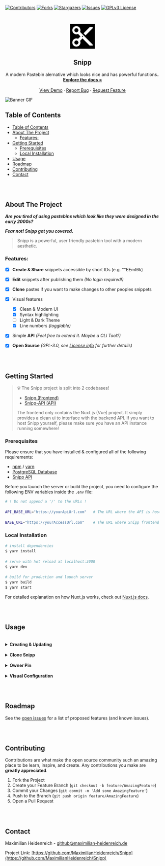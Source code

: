 


<!-- PROJECT SHIELDS -->
<!--
*** I'm using markdown "reference style" links for readability.
*** Reference links are enclosed in brackets [ ] instead of parentheses ( ).
*** See the bottom of this document for the declaration of the reference variables
*** for contributors-url, forks-url, etc. This is an optional, concise syntax you may use.
*** https://www.markdownguide.org/basic-syntax/#reference-style-links
-->
[![Contributors][contributors-shield]][contributors-url]
[![Forks][forks-shield]][forks-url]
[![Stargazers][stars-shield]][stars-url]
[![Issues][issues-shield]][issues-url]
[![GPLv3 License][license-shield]][license-url]



<!-- PROJECT LOGO -->
<br />
<p align="center">
  <a href="https://github.com/MaximilianHeidenreich/Snipp">
    <img src="https://raw.githubusercontent.com/MaximilianHeidenreich/Snipp/master/assets/logo.png" alt="Logo" width="80" height="80">
  </a>

  <h2 align="center">Snipp</h2>

  <p align="center">
    A modern Pastebin alernative which looks nice and has powerful functions.</a>.
    <br />
    <a href="https://github.com/MaximilianHeidenreich/Snipp"><strong>Explore the docs »</strong></a>
    <br />
    <br />
    <a href="https://snipp.xyz">View Demo</a>
    ·
    <a href="https://github.com/MaximilianHeidenreich/Snipp/issues">Report Bug</a>
    ·
    <a href="https://github.com/MaximilianHeidenreich/Snipp/issues">Request Feature</a>
  </p>
</p>


![Banner GIF][snipp-bannergif]


<!-- TABLE OF CONTENTS -->
## Table of Contents

- [Table of Contents](#table-of-contents)
- [About The Project](#about-the-project)
  - [Features:](#features)
- [Getting Started](#getting-started)
  - [Prerequisites](#prerequisites)
  - [Local Installation](#local-installation)
- [Usage](#usage)
- [Roadmap](#roadmap)
- [Contributing](#contributing)
- [Contact](#contact)



<br></br>
<!-- ABOUT THE PROJECT -->
## About The Project


***Are you tired of using pastebins which look like they were designed in the early 2000s?***

***Fear not! Snipp got you covered.***

> Snipp is a powerful, user friendly pastebin tool with a modern aesthetic.

### Features:

- [x] **Create & Share** snippets accessible by short IDs (e.g. ""EEmt6k)
- [x] **Edit** snippets after publishing them *(No login required!)*
- [x] **Clone** pastes if you want to make changes to other peoples snippets
- [x] Visual features
  - [x] Clean & Modern UI
  - [x] Syntax highlighting
  - [ ] Light & Dark Theme
  - [x] Line numbers *(togglable)*

- [x] Simple **API** *(Feel free to extend it. Maybe a CLI Tool?)*
- [x] **Open Source** *(GPL-3.0, see [License info](https://choosealicense.com/licenses/gpl-3.0/) for further details)*


<br></br>
<!-- GETTING STARTED -->
## Getting Started

> **:bulb:** The Snipp project is split into 2 codebases!
> - [Snipp (Frontend)](https://github.com/MaximilianHeidenreich/Snipp)
> - [Snipp-API (API)](https://github.com/MaximilianHeidenreich/Snipp-api)
> 
> The frontend only contains the Nuxt.js (Vue) project. It simply provides a clean ui to interface 
> with the backend API. If you want to host Snipp yourself, please make sure you have an API instance 
> running somewhere!



<!--If you want to use the frontend, you will have to deploy the API server somewhere. You can either host it on your own server or easily deploy it on services like Heroku.

This is an example of how you may give instructions on setting up your project locally.
To get a local copy up and running follow these simple example steps.-->

### Prerequisites

Please ensure that you have installed & configured all of the following requirements:
- [npm](https://npme.npmjs.com/docs/cli/installation.html) / [yarn](https://classic.yarnpkg.com/en/docs/install/#mac-stable)
- [PostgreSQL Database](https://www.postgresql.org/docs/13/installation.html)
- [Snipp API](https://github.com/MaximilianHeidenreich/Snipp-api)

Before you launch the server or build the project, you need to configure the following ENV 
variables inside the `.env` file:

```bash
# ! Do not append a '/' to the URLs !

API_BASE_URL="https://yourApiUrl.com"   # The URL where the API is hosted / accessible. 

BASE_URL="https://yourAccessUrl.com"    # The URL where Snipp frontend will be accessed from.
```


### Local Installation

```bash
# install dependencies
$ yarn install

# serve with hot reload at localhost:3000
$ yarn dev

# build for production and launch server
$ yarn build
$ yarn start
```

For detailed explanation on how Nuxt.js works, check out [Nuxt.js docs](https://nuxtjs.org).


<br></br>
<!-- USAGE EXAMPLES -->
## Usage

<br>
<details>
  <summary><b>Creating & Updating</b></summary>
  <p>
    To create a Snipp, simple click the '+' button and paste your text into the free editor space.
    If you want, you can enter a name associated with the Snipp inside of the 'Name' field.
    <br></br>
    <i>💡 Snipp will automatically try to detect the language and select it for syntax highlighting.</i>
    <br></br>
    After you created your Snipp, you can always access it and make changes (See <i>Owner Pin</i> for further details). Just hit the 'save' button right next to the '+' button to pubish your changes.
    <br></br>
    <i>💡 When you create a Snipp, the url to access it will be copied to your clipboard!</i>
  </p>
</details>
<br>
<details>
  <summary><b>Clone Snipp</b></summary>
  <p>
    If you come across a Snipp, which was created by someone else but you still want to edit it, 
    you can use the 'clone' button (It replaces the 'save' button if you don't own the Snipp).
    <br></br>
    After cloning the Snipp, make your changes and hit the 'save' button. Now it will be yours :)
    <br></br>
    <i>💡 When you published your changes, the url to access the Snipp will be copied to your clipboard!</i>
  </p>
</details>
<br>
<details>
  <summary><b>Owner Pin</b></summary>
  <p>
    The 'Owner Pin' is a 8-digit pin (0000-0000) which is used to identify a client.
    <br></br>
    Important notes:
    <ul>
      <li>
        The owner pin is no secure identification token! It only provides a basic level of security 
        to prevent everyone from editing every Snipp.
      </li>
      <li>
        The owner pin is automatically generated when a client visits the Snipp frontend for the first time.
      </li>
      <li>
        A client can change his PIN to whatever he wants (as long as it meets the format requirements).
      </li>
    </ul>
    <br></br>
    If you want to use the same PIN on multiple devices to enable editing access to your Snipps, 
    just select the 'gear' icon on your main device. Remember the PIN which is displayed at the top 
    and insert it into your other clients settings.
  </p>
</details>
<br>
<details>
  <summary><b>Visual Configuration</b></summary>
  <p>
    // TODO: Add visual config docs.
  </p>
</details>


<br></br>
<!-- ROADMAP -->
## Roadmap


See the [open issues](https://github.com/MaximilianHeidenreich/Snipp-api/issues) for a list of proposed features (and known issues).


<br></br>
<!-- CONTRIBUTING -->
## Contributing


Contributions are what make the open source community such an amazing place to be learn, inspire, and create. Any contributions you make are **greatly appreciated**.

1. Fork the Project
2. Create your Feature Branch (`git checkout -b feature/AmazingFeature`)
3. Commit your Changes (`git commit -m 'Add some AmazingFeature'`)
4. Push to the Branch (`git push origin feature/AmazingFeature`)
5. Open a Pull Request


<br></br>
<!-- CONTACT -->
## Contact


Maximilian Heidenreich - github@maximilian-heidenreich.de

Project Link: [https://github.com/MaximilianHeidenreich/Snipp](https://github.com/MaximilianHeidenreich/Snipp)





<!-- MARKDOWN LINKS & IMAGES -->
<!-- https://www.markdownguide.org/basic-syntax/#reference-style-links -->
[contributors-shield]: https://img.shields.io/github/contributors/MaximilianHeidenreich/Snipp.svg?style=flat-square
[contributors-url]: https://github.com/MaximilianHeidenreich/Snipp/graphs/contributors
[forks-shield]: https://img.shields.io/github/forks/MaximilianHeidenreich/Snipp?style=flat-square
[forks-url]: https://github.com/MaximilianHeidenreich/Snipp/network
[stars-shield]: https://img.shields.io/github/stars/MaximilianHeidenreich/Snipp?style=flat-square
[stars-url]: https://github.com/MaximilianHeidenreich/Snipp/stargazers
[issues-shield]: https://img.shields.io/github/issues/MaximilianHeidenreich/Snipp?style=flat-square
[issues-url]: https://github.com/MaximilianHeidenreich/Snipp-api/issues
[license-shield]: https://img.shields.io/github/license/MaximilianHeidenreich/Snipp?style=flat-square
[license-url]: https://github.com/MaximilianHeidenreich/Snipp/blob/master/LICENSE.md
[snipp-bannergif]: https://i.imgur.com/LjEA3Vk.gif
